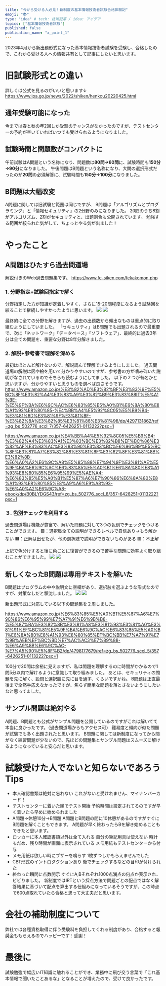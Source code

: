 ```yaml
---
title: "今から受ける人必見！新制度の基本情報技術者試験合格体験記"
emoji: "📚"
type: "idea" # tech: 技術記事 / idea: アイデア
topics: ["基本情報技術者試験"]
published: false
publication_name: "x_point_1"
---
```


2023年4月から新出題形式になった基本情報技術者試験を受験し、合格したので、これから受ける人への情報共有として記事にしたいと思います。


# 旧試験形式との違い

詳しくは公式を見るのがいいと思います↓
https://www.ipa.go.jp/news/2022/shiken/henkou20220425.html

## 通年受験可能になった
今までは春と秋の年2回しか受験のチャンスがなかったのですが、テストセンターの予約が空いていればいつでも受けられるようになりました。


## 試験時間と問題数がコンパクトに
午前試験はA問題という名称になり、問題数は**80問→60問**に、試験時間も**150分→90分**になりました。
午後問題はB問題という名称になり、大問の選択形式だったのが**20問**の必須解答に、試験時間も**150分→100分**になりました。

## B問題は大幅改変
A問題に関しては旧試験と範囲は同じですが、
B問題は「アルゴリズムとプログラミング」と「情報セキュリティ」の2分野のみになりました。
20問のうち8割がアルゴリズム、2割がセキュリティと、出題割合も公開されています。
勉強する範囲が絞られた気がして、ちょっとやる気が出ました！


# やったこと
## A問題はひたすら過去問道場

解説付きのWeb過去問題集です。
https://www.fe-siken.com/fekakomon.php
### 1. 分野指定+試験回指定で解く
分野指定した方が知識が定着しやすく、さらに15-20問程度になるよう試験回を絞ることで継続しやすかったように思います。
![](/images/fe1.png)
![](/images/fe2.png)

最終的に全ての分野を解きますが、過去の出題数から頻出なものは重点的に取り組むようにしていました。
「セキュリティ」はB問題でも出題されるので最重要で、次に「ネットワーク」「データベース」「ソフトウェア」、最終的に過去3年分は全ての問題を、重要な分野は8年分解きました。


### 2. 解説+参考書で理解を深める
最初はほとんど解けないので、解説読んで理解できるようにしました。
過去問道場の解説は図や絵を用いて分かりやすいのですが、参考書の方が噛み砕いた説明がなされているのでそちらも読むようにしてました。
以下の２つが有名かと思いますが、分かりやすいと思うものを選べば良さそうです。
https://www.amazon.co.jp/%E3%82%AD%E3%82%BF%E3%83%9F%E5%BC%8F%E3%82%A4%E3%83%A9%E3%82%B9%E3%83%88IT%E5%A1%BE-%E5%9F%BA%E6%9C%AC%E6%83%85%E5%A0%B1%E6%8A%80%E8%A1%93%E8%80%85-%E4%BB%A4%E5%92%8C05%E5%B9%B4-%E3%81%8D%E3%81%9F%E3%81%BF-%E3%82%8A%E3%82%85%E3%81%86%E3%81%98/dp/4297131862/ref=zg_bs_502776_sccl_7/357-6426251-0113222?psc=1

https://www.amazon.co.jp/%E4%BB%A4%E5%92%8C05%E5%B9%B4-%E3%82%A4%E3%83%A1%E3%83%BC%E3%82%B8%EF%BC%86%E3%82%AF%E3%83%AC%E3%83%90%E3%83%BC%E6%96%B9%E5%BC%8F%E3%81%A7%E3%82%88%E3%81%8F%E3%82%8F%E3%81%8B%E3%82%8B-%E6%A0%A2%E6%9C%A8%E5%85%88%E7%94%9F%E3%81%AE%E5%9F%BA%E6%9C%AC%E6%83%85%E5%A0%B1%E6%8A%80%E8%A1%93%E8%80%85%E6%95%99%E5%AE%A4-%E6%83%85%E5%A0%B1%E5%87%A6%E7%90%86%E6%8A%80%E8%A1%93%E8%80%85%E8%A9%A6%E9%A8%93-%E6%A0%A2%E6%9C%A8-ebook/dp/B0BLYDGS43/ref=zg_bs_502776_sccl_8/357-6426251-0113222?psc=1


### ３. 色別チェックを利用する
過去問道場は機能が豊富で、解いた問題に対して3つの色別でチェックをつけることができます。
🟩：選択肢全ての説明ができるレベルで自信あり→もう解かない
🟧：正解は出せたが、他の選択肢で説明ができないものがある
🟥：不正解

上記で色分けすると後に色ごとに復習ができるので苦手な問題に効率よく取り組むことができました。
![](/images/fe3.png)
![](/images/fe4.png)

## 新しくなったB問題は専用テキストを解いた

B問題はプログラムの中や説明文に空欄があり、選択肢を選ぶような形式なのですが、対策なしだと撃沈しました。
![](/images/fe6.png)
![](/images/fe7.png)


新出題形式に対応している以下の問題集を２周しました。

https://www.amazon.co.jp/%E6%83%85%E5%A0%B1%E5%87%A6%E7%90%86%E6%95%99%E7%A7%91%E6%9B%B8-%E5%87%BA%E3%82%8B%E3%81%A8%E3%81%93%E3%81%A0%E3%81%91%EF%BC%81%E5%9F%BA%E6%9C%AC%E6%83%85%E5%A0%B1%E6%8A%80%E8%A1%93%E8%80%85%EF%BC%BB%E7%A7%91%E7%9B%AEB%EF%BC%BD%E7%AC%AC3%E7%89%88-%E6%A9%8B%E6%9C%AC-%E7%A5%90%E5%8F%B2/dp/4798177679/ref=zg_bs_502776_sccl_5/357-6426251-0113222?psc=1


100分で20問は余裕に見えますが、私は問題を理解するのに時間がかかるので1問5分以内で解けるように意識して取り組みました。
あとは、セキュリティの問題を先に解く、設問と選択肢に先に目を通す、くらいですかね。
B問題は正直最後まで全然手応えなかったですが、焦らず簡単な問題を落とさないようにしたいなと思ってました。

## サンプル問題は絶対やる
A問題、B問題とも公式がサンプル問題を公開しているのですがこれは解いてて本当に良かったです。（過去問道場からもアクセス可）
難易度と傾向が似た問題が試験でも多く出題されたと思います。
B問題に関しては新制度になってから間がなく練習問題が少ないので、先ほどの問題集とサンプル問題はスムーズに解けるようになっていると安心だと思います。

# 試験受けた人でないと知らないであろうTips

- 本人確認書類は絶対に忘れない
これがないと受けれません、マイナンバーカード！
- テストセンターに着いた順でテスト開始
予約時間は設定されてるのですが早く着いたら早めに始められました
- A問題→休憩10分→B問題
A問題とB問題の間に10休憩があるのですがすぐにB問題を解くこともできます。
A問題が早く終わったらBを解き始めることもできたと思います。
- ロッカーに本人確認書類以外は全て入れる
自分の筆記用具は使えない
時計もだめ、残り時間が画面に表示されている
メモ用紙もテストセンターから付与
- メモ用紙は欲しい時にブザーを鳴らす
1枚ずつしかもらえませんでした
- CBT形式のイントロダクションあり
後でチェックするなどの目印が付けられた
- 終わった瞬間に点数開示
すぐにA,Bそれぞれ1000点満点の何点か表示され、ビビりました。
新制度ではIRTという採点方法で問題ごとの配点ではなく解答結果に基づいて配点を算出する仕組みになっているそうですが、この時点で600点取れていたら合格と思って大丈夫だと思います。

# 会社の補助制度について
弊社では各種資格取得に伴う受験料を負担してくれる制度があり、合格すると報奨金ももらえるのでハッピーです！感謝！

# 最後に
試験勉強で幅広いIT知識に触れることができ、業務中に飛び交う言葉で「これ基本情報で聞いたことあるな」となることが増えたので、受けて良かったです。
